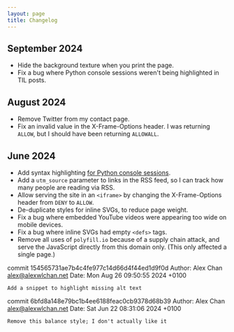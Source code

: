```yaml
---
layout: page
title: Changelog
---
```


## September 2024

*   Hide the background texture when you print the page.
*   Fix a bug where Python console sessions weren't being highlighted in TIL posts.

## August 2024

*   Remove Twitter from my contact page.
*   Fix an invalid value in the X-Frame-Options header.
    I was returning `ALLOW`, but I should have been returning `ALLOWALL`.

## June 2024

*   Add syntax highlighting [for Python console sessions](/til/2024/how-to-highlight-python-console-in-jekyll/).
*   Add a `utm_source` parameter to links in the RSS feed, so I can track how many people are reading via RSS.
*   Allow serving the site in an `<iframe>` by changing the X-Frame-Options header from `DENY` to `ALLOW`.
*   De-duplicate styles for inline SVGs, to reduce page weight.
*   Fix a bug where embedded YouTube videos were appearing too wide on mobile devices.
*   Fix a bug where inline SVGs had empty `<defs>` tags.
*   Remove all uses of `polyfill.io` because of a supply chain attack, and serve the JavaScript directly from this domain only. (This only affected a single page.)

commit 154565731ae7b4c4fe977c14d66d4f44ed1d9f0d
Author: Alex Chan <alex@alexwlchan.net>
Date:   Mon Aug 26 09:50:55 2024 +0100

    Add a snippet to highlight missing alt text

commit 6bfd8a148e79bc1b4ee6188feac0cb9378d68b39
Author: Alex Chan <alex@alexwlchan.net>
Date:   Sat Jun 22 08:31:06 2024 +0100

    Remove this balance style; I don't actually like it
